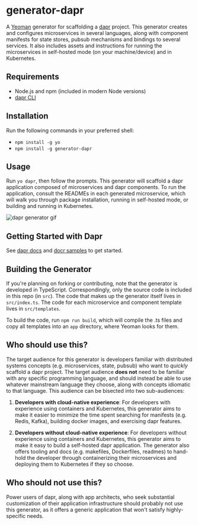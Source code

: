 # generator-dapr

A [Yeoman](http://yeoman.io) generator for scaffolding a [dapr](http://dapr.io) project. This generator creates and configures microservices in several languages, along with component manifests for state stores, pubsub mechanisms and bindings to several services. It also includes assets and instructions for running the microservices in self-hosted mode (on your machine/device) and in Kubernetes.

## Requirements

- Node.js and npm (included in modern Node versions)
- [dapr CLI](https://github.com/dapr/cli/releases)

## Installation

Run the following commands in your preferred shell:
- `npm install -g yo`
- `npm install -g generator-dapr`

## Usage

Run `yo dapr`, then follow the prompts. This generator will scaffold a dapr application composed of microservices and dapr components. To run the application, consult the READMEs in each generated microservice, which will walk you through package installation, running in self-hosted mode, or building and running in Kubernetes. 

![dapr generator gif](https://raw.githubusercontent.com/dapr/generator-dapr/HEAD/dapr-generator.gif)

## Getting Started with Dapr

See [dapr docs](https://docs.dapr.io) and [docr samples](https://github.com/dapr/samples) to get started.

## Building the Generator

If you're planning on forking or contributing, note that the generator is developed in TypeScript. Correspondingly, only the source code is included in this repo (in `src`). The code that makes up the generator itself lives in `src/index.ts`. The code for each microservice and component template lives in `src/templates`.

To build the code, run `npm run build`, which will compile the .ts files and copy all templates into an `app` directory, where Yeoman looks for them.

## Who should use this?

The target audience for this generator is developers familiar with distributed systems concepts (e.g. microservices, state, pubsub) who want to _quickly_ scaffold a dapr project. The target audience **does not** need to be familiar with any specific programming language, and should instead be able to use whatever mainstream language they choose, along with concepts idiomatic to that language. This audience can be bisected into two sub-audiences:

1. **Developers with cloud-native experience**: For developers with experience using containers and Kubernetes, this generator aims to make it easier to minimize the time spent searching for manifests (e.g. Redis, Kafka), building docker images, and exercising dapr features.

2. **Developers without cloud-native experience**: For developers without experience using containers and Kubernetes, this generator aims to make it easy to build a self-hosted dapr application. The generator also offers tooling and docs (e.g. makefiles, Dockerfiles, readmes) to hand-hold the developer through containerizing their microservices and deploying them to Kubernetes if they so choose.

## Who should not use this?
Power users of dapr, along with app architects, who seek substantial customization of their application infrastructure should probably not use this generator, as it offers a generic application that won't satisfy highly-specific needs.

